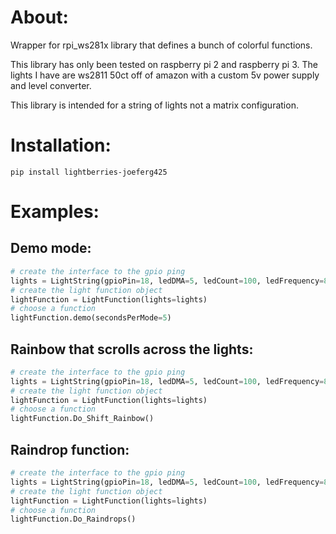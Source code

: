 # About:
Wrapper for rpi_ws281x library that defines a bunch of colorful functions.

This library has only been tested on raspberry pi 2 and raspberry pi 3. The lights I have are ws2811 50ct off of amazon with a custom 5v power supply and level converter.

This library is intended for a string of lights not a matrix configuration.


# Installation:
	pip install lightberries-joeferg425


# Examples:

## Demo mode:
```python
# create the interface to the gpio ping
lights = LightString(gpioPin=18, ledDMA=5, ledCount=100, ledFrequency=800000)
# create the light function object
lightFunction = LightFunction(lights=lights)
# choose a function
lightFunction.demo(secondsPerMode=5)
```
## Rainbow that scrolls across the lights:
```python
# create the interface to the gpio ping
lights = LightString(gpioPin=18, ledDMA=5, ledCount=100, ledFrequency=800000)
# create the light function object
lightFunction = LightFunction(lights=lights)
# choose a function
lightFunction.Do_Shift_Rainbow()
```
## Raindrop function:
```python
# create the interface to the gpio ping
lights = LightString(gpioPin=18, ledDMA=5, ledCount=100, ledFrequency=800000)
# create the light function object
lightFunction = LightFunction(lights=lights)
# choose a function
lightFunction.Do_Raindrops()
```

